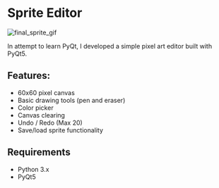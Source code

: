 # Sprite Editor

![final_sprite_gif](https://github.com/user-attachments/assets/02858b31-ad3b-41c2-b69e-58e4dc2ad1ab)


In attempt to learn PyQt, I developed a simple pixel art editor built with PyQt5.

## Features:
- 60x60 pixel canvas
- Basic drawing tools (pen and eraser)
- Color picker
- Canvas clearing
- Undo / Redo (Max 20)
- Save/load sprite functionality

## Requirements

- Python 3.x
- PyQt5
